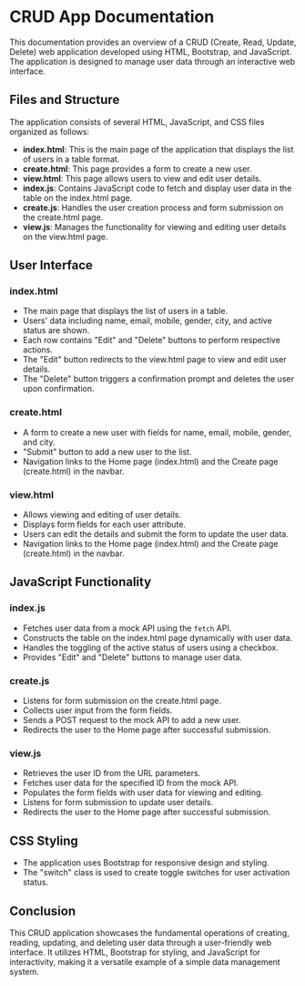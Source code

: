 # CRUD App Documentation

This documentation provides an overview of a CRUD (Create, Read, Update, Delete) web application developed using HTML, Bootstrap, and JavaScript. The application is designed to manage user data through an interactive web interface.

## Files and Structure

The application consists of several HTML, JavaScript, and CSS files organized as follows:

- **index.html**: This is the main page of the application that displays the list of users in a table format.
- **create.html**: This page provides a form to create a new user.
- **view.html**: This page allows users to view and edit user details.
- **index.js**: Contains JavaScript code to fetch and display user data in the table on the index.html page.
- **create.js**: Handles the user creation process and form submission on the create.html page.
- **view.js**: Manages the functionality for viewing and editing user details on the view.html page.

## User Interface

### index.html

- The main page that displays the list of users in a table.
- Users' data including name, email, mobile, gender, city, and active status are shown.
- Each row contains "Edit" and "Delete" buttons to perform respective actions.
- The "Edit" button redirects to the view.html page to view and edit user details.
- The "Delete" button triggers a confirmation prompt and deletes the user upon confirmation.

### create.html

- A form to create a new user with fields for name, email, mobile, gender, and city.
- "Submit" button to add a new user to the list.
- Navigation links to the Home page (index.html) and the Create page (create.html) in the navbar.

### view.html

- Allows viewing and editing of user details.
- Displays form fields for each user attribute.
- Users can edit the details and submit the form to update the user data.
- Navigation links to the Home page (index.html) and the Create page (create.html) in the navbar.

## JavaScript Functionality

### index.js

- Fetches user data from a mock API using the `fetch` API.
- Constructs the table on the index.html page dynamically with user data.
- Handles the toggling of the active status of users using a checkbox.
- Provides "Edit" and "Delete" buttons to manage user data.

### create.js

- Listens for form submission on the create.html page.
- Collects user input from the form fields.
- Sends a POST request to the mock API to add a new user.
- Redirects the user to the Home page after successful submission.

### view.js

- Retrieves the user ID from the URL parameters.
- Fetches user data for the specified ID from the mock API.
- Populates the form fields with user data for viewing and editing.
- Listens for form submission to update user details.
- Redirects the user to the Home page after successful submission.

## CSS Styling

- The application uses Bootstrap for responsive design and styling.
- The "switch" class is used to create toggle switches for user activation status.

## Conclusion

This CRUD application showcases the fundamental operations of creating, reading, updating, and deleting user data through a user-friendly web interface. It utilizes HTML, Bootstrap for styling, and JavaScript for interactivity, making it a versatile example of a simple data management system.
